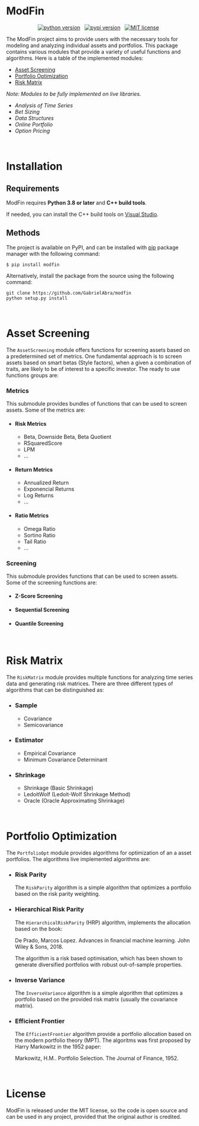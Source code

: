 # ModFin
<!---- shields ----->

<p align="center">
    <a href="https://pypi.org/project/modfin/">
        <img src="https://img.shields.io/pypi/pyversions/modfin"
            alt="python version"></a> &nbsp;
    <a href="https://pypi.org/project/modfin/">
        <img src="https://img.shields.io/pypi/v/modfin"
            alt="pypi version"></a> &nbsp;
    <a href="https://opensource.org/licenses/MIT">
        <img src="https://img.shields.io/badge/license-MIT-brightgreen.svg"
            alt="MIT license"></a> &nbsp;
</p>

<!---- Desc ----->
The ModFin project aims to provide users with the necessary tools for modeling and analyzing individual assets and portfolios. This package contains various modules that provide a variety of useful functions and algorithms. Here is a table of the implemented modules:

- [Asset Screening](#asset-screening)
- [Portfolio Optimization](#portfolio-optimization)
- [Risk Matrix](#risk-matrix)

*Note: Modules to be fully implemented on live libraries.*

- *Analysis of Time Series*
- *Bet Sizing*
- *Data Structures*
- *Online Portfolio*
- *Option Pricing*

&nbsp;
<!---- install ----->
# Installation

## Requirements

ModFin requires **Python 3.8 or later** and **C++ build tools**.

If needed, you can install the C++ build tools on [Visual Studio](https://visualstudio.microsoft.com/downloads/).


## Methods
The project is available on PyPI, and can be installed with [pip](https://pip.pypa.io/en/stable/installing/#install-command-requirements-file) package manager with the following command:

```
$ pip install modfin
```

Alternatively, install the package from the source using the following command:

```
git clone https://github.com/GabrielAbra/modfin
python setup.py install
```

&nbsp;
<!---- modules ----->

# Asset Screening
The `AssetScreening` module offers functions for screening assets based on a predetermined set of metrics. One fundamental approach is to screen assets based on smart betas (Style factors), when a given a combination of traits, are likely to be of interest to a specific investor. The ready to use functions groups are:

### Metrics
This submodule provides bundles of functions that can be used to screen assets. Some of the metrics are:

* #### Risk Metrics
    * Beta, Downside Beta, Beta Quotient
    * RSquaredScore
    * LPM
    * ...

* #### Return Metrics
    * Annualized Return
    * Exponencial Returns
    * Log Returns
    * ...

* #### Ratio Metrics
    * Omega Ratio
    * Sortino Ratio
    * Tail Ratio
    * ...

### Screening
This submodule provides functions that can be used to screen assets. Some of the screening functions are:

* #### Z-Score Screening

* #### Sequential Screening

* #### Quantile Screening

&nbsp;

# Risk Matrix
The `RiskMatrix` module provides multiple functions for analyzing time series data and generating risk matrices. There are three different types of algorithms that can be distinguished as:

* ### Sample
    * Covariance
    * Semicovariance

* ### Estimator
    * Empirical Covariance
    * Minimum Covariance Determinant

* ### Shrinkage
    * Shrinkage (Basic Shrinkage)
    * LedoitWolf (Ledoit-Wolf Shrinkage Method)
    * Oracle (Oracle Approximating Shrinkage)

&nbsp;

# Portfolio Optimization
The `PortfolioOpt` module provides algorithms for optimization of an a asset portfolios. The algorithms live implemented algorithms are:

* ### Risk Parity
    The `RiskParity` algorithm is a simple algorithm that optimizes a portfolio based on the risk parity weighting.

* ### Hierarchical Risk Parity
    The `HierarchicalRiskParity` (HRP) algorithm, implements the allocation based on the book: 
    
    De Prado, Marcos Lopez. Advances in financial machine learning. John Wiley & Sons, 2018.

    The algorithm is a risk based optimisation, which has been shown to generate diversified portfolios with robust out-of-sample properties.

* ### Inverse Variance

    The `InverseVariance` algorithm is a simple algorithm that optimizes a portfolio based on the provided risk matrix (usually the covariance matrix).

* ### Efficient Frontier
    The `EfficientFrontier` algorithm provide a portfolio allocation based on the modern portfolio theory (MPT). The algoritms was first proposed by Harry Markowitz in the 1952 paper:

     Markowitz, H.M.. Portfolio Selection. The Journal of Finance, 1952.

&nbsp;
<!---- license ----->

# License

ModFin is released under the MIT license, so the code is open source and can be used in any project, provided that the original author is credited.




